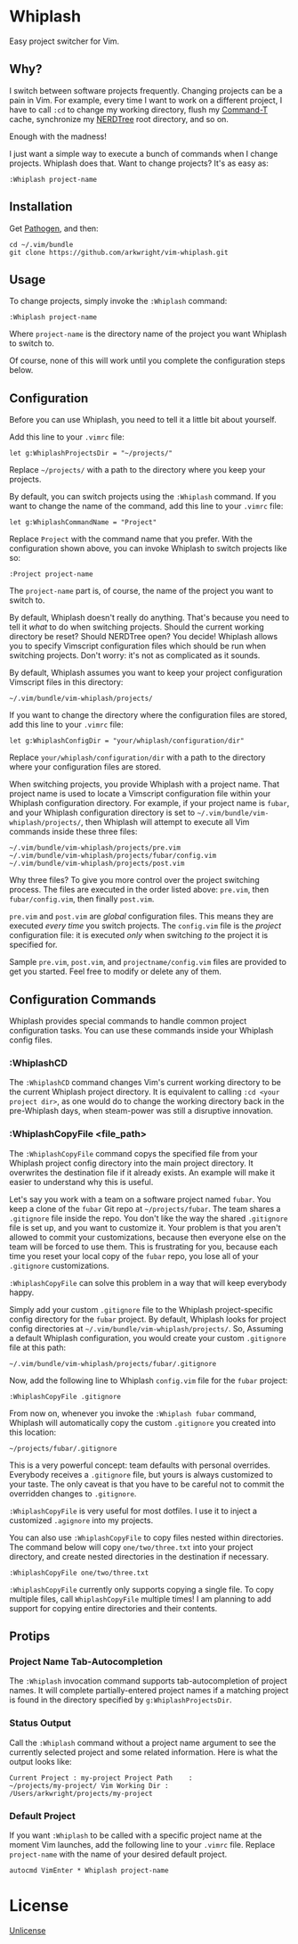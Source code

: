 # Whiplash

Easy project switcher for Vim.

## Why?

I switch between software projects frequently. Changing projects can be
a pain in Vim. For example, every time I want to work on a different
project, I have to call `:cd` to change my working directory, flush my
[Command-T](https://github.com/wincent/Command-T) cache, synchronize my
[NERDTree](https://github.com/scrooloose/nerdtree) root directory, and
so on.

Enough with the madness!

I just want a simple way to execute a bunch of commands when I change
projects. Whiplash does that. Want to change projects? It's as easy as:

    :Whiplash project-name

## Installation

Get [Pathogen](https://github.com/tpope/vim-pathogen), and then:

    cd ~/.vim/bundle
    git clone https://github.com/arkwright/vim-whiplash.git

## Usage

To change projects, simply invoke the `:Whiplash` command:

    :Whiplash project-name

Where `project-name` is the directory name of the project you want
Whiplash to switch to.

Of course, none of this will work until you complete the configuration
steps below.

## Configuration

Before you can use Whiplash, you need to tell it a little bit about
yourself.

Add this line to your `.vimrc` file:

    let g:WhiplashProjectsDir = "~/projects/"

Replace `~/projects/` with a path to the directory where you keep your
projects.

By default, you can switch projects using the `:Whiplash` command. If
you want to change the name of the command, add this line to your
`.vimrc` file:

    let g:WhiplashCommandName = "Project"

Replace `Project` with the command name that you prefer. With the
configuration shown above, you can invoke Whiplash to switch projects
like so:

    :Project project-name

The `project-name` part is, of course, the name of the project you want
to switch to.

By default, Whiplash doesn't really do anything. That's because you need
to tell it *what* to do when switching projects. Should the current
working directory be reset? Should NERDTree open? You decide! Whiplash
allows you to specify Vimscript configuration files which should be run
when switching projects. Don't worry: it's not as complicated as it
sounds.

By default, Whiplash assumes you want to keep your project configuration
Vimscript files in this directory:

    ~/.vim/bundle/vim-whiplash/projects/

If you want to change the directory where the configuration files are
stored, add this line to your `.vimrc` file:

    let g:WhiplashConfigDir = "your/whiplash/configuration/dir"

Replace `your/whiplash/configuration/dir` with a path to the directory
where your configuration files are stored.

When switching projects, you provide Whiplash with a project name. That
project name is used to locate a Vimscript configuration file within
your Whiplash configuration directory. For example, if your project name
is `fubar`, and your Whiplash configuration directory is set to
`~/.vim/bundle/vim-whiplash/projects/`, then Whiplash will attempt to
execute all Vim commands inside these three files:

    ~/.vim/bundle/vim-whiplash/projects/pre.vim
    ~/.vim/bundle/vim-whiplash/projects/fubar/config.vim
    ~/.vim/bundle/vim-whiplash/projects/post.vim

Why three files? To give you more control over the project switching
process. The files are executed in the order listed above: `pre.vim`,
then `fubar/config.vim`, then finally `post.vim`.

`pre.vim` and `post.vim` are *global* configuration files. This means
they are executed *every time* you switch projects. The `config.vim`
file is the *project* configuration file: it is executed *only* when
switching *to* the project it is specified for.

Sample `pre.vim`, `post.vim`, and `projectname/config.vim` files are
provided to get you started. Feel free to modify or delete any of them.

## Configuration Commands

Whiplash provides special commands to handle common project
configuration tasks. You can use these commands inside your Whiplash
config files.

### :WhiplashCD

The `:WhiplashCD` command changes Vim's current working directory to be
the current Whiplash project directory. It is equivalent to calling `:cd
<your project dir>`, as one would do to change the working directory
back in the pre-Whiplash days, when steam-power was still a disruptive
innovation.

### :WhiplashCopyFile <file_path>

The `:WhiplashCopyFile` command copys the specified file from your
Whiplash project config directory into the main project directory. It
overwrites the destination file if it already exists. An example will
make it easier to understand why this is useful.

Let's say you work with a team on a software project named `fubar`. You
keep a clone of the `fubar` Git repo at `~/projects/fubar`. The team
shares a `.gitignore` file inside the repo. You don't like the way the
shared `.gitignore` file is set up, and you want to customize it. Your
problem is that you aren't allowed to commit your customizations,
because then everyone else on the team will be forced to use them. This
is frustrating for you, because each time you reset your local copy of
the `fubar` repo, you lose all of your `.gitignore` customizations.

`:WhiplashCopyFile` can solve this problem in a way that will keep
everybody happy.

Simply add your custom `.gitignore` file to the Whiplash
project-specific config directory for the `fubar` project. By default,
Whiplash looks for project config directories at
`~/.vim/bundle/vim-whiplash/projects/`. So, Assuming a default Whiplash
configuration, you would create your custom `.gitignore` file at this
path:

    ~/.vim/bundle/vim-whiplash/projects/fubar/.gitignore

Now, add the following line to Whiplash `config.vim` file for the
`fubar` project:

    :WhiplashCopyFile .gitignore

From now on, whenever you invoke the `:Whiplash fubar` command, Whiplash
will automatically copy the custom `.gitignore` you created into this
location:

    ~/projects/fubar/.gitignore

This is a very powerful concept: team defaults with personal overrides.
Everybody receives a `.gitignore` file, but yours is always customized
to your taste. The only caveat is that you have to be careful not to
commit the overridden changes to `.gitignore`.

`:WhiplashCopyFile` is very useful for most dotfiles. I use it to inject
a customized `.agignore` into my projects.

You can also use `:WhiplashCopyFile` to copy files nested within
directories. The command below will copy `one/two/three.txt` into your
project directory, and create nested directories in the destination if
necessary.

    :WhiplashCopyFile one/two/three.txt

`:WhiplashCopyFile` currently only supports copying a single file. To
copy multiple files, call `WhiplashCopyFile` multiple times! I am
planning to add support for copying entire directories and their
contents.

## Protips

### Project Name Tab-Autocompletion

The `:Whiplash` invocation command supports tab-autocompletion of
project names. It will complete partially-entered project names if a
matching project is found in the directory specified by
`g:WhiplashProjectsDir`.

### Status Output

Call the `:Whiplash` command without a project name argument to see the
currently selected project and some related information. Here is what
the output looks like:

    Current Project : my-project Project Path    :
    ~/projects/my-project/ Vim Working Dir :
    /Users/arkwright/projects/my-project

### Default Project

If you want `:Whiplash` to be called with a specific project name at the
moment Vim launches, add the following line to your `.vimrc` file.
Replace `project-name` with the name of your desired default project.

    autocmd VimEnter * Whiplash project-name

# License

[Unlicense](http://unlicense.org/)
